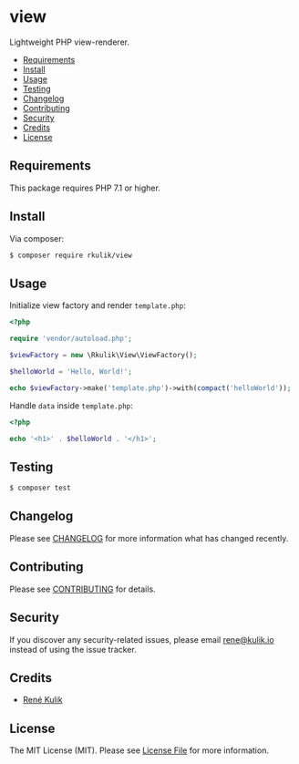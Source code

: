 # view

Lightweight PHP view-renderer.

- [Requirements](#requirements)
- [Install](#install)
- [Usage](#usage)
- [Testing](#testing)
- [Changelog](#changelog)
- [Contributing](#contributing)
- [Security](#security)
- [Credits](#credits)
- [License](#license)

## Requirements

This package requires PHP 7.1 or higher.

## Install

Via composer:

``` bash
$ composer require rkulik/view
```

## Usage

Initialize view factory and render `template.php`:

``` php
<?php

require 'vendor/autoload.php';

$viewFactory = new \Rkulik\View\ViewFactory();

$helloWorld = 'Hello, World!';

echo $viewFactory->make('template.php')->with(compact('helloWorld'));
```

Handle `data` inside `template.php`:

``` php
<?php

echo '<h1>' . $helloWorld . '</h1>';
```

## Testing

``` bash
$ composer test
```

## Changelog

Please see [CHANGELOG](CHANGELOG.md) for more information what has changed recently.

## Contributing

Please see [CONTRIBUTING](CONTRIBUTING.md) for details.

## Security

If you discover any security-related issues, please email rene@kulik.io instead of using the issue tracker.

## Credits

- [René Kulik](https://github.com/rkulik)

## License

The MIT License (MIT). Please see [License File](LICENSE) for more information.
